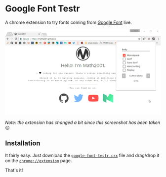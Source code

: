 # Google Font Testr

A chrome extension to try fonts coming from [Google Font][] live.

![Preview of what Google Font Testr](google-font-testr-0.1.0.gif)

*Note: the extension has changed a bit since this screenshot has been taken* :wink:

## Installation

It fairly easy. Just download the [`google-font-testr.crx`](google-font-testr.crx) file and drag/drop it on the [`chrome://extension`](chrome://extension) page.

That's it!



[Google Font]: https://fonts.google.com/

